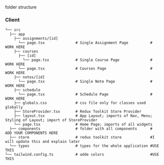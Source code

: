 folder structure

### Client

    └── src                       
      ├── app                       
        ├── assignments/[id]        
          └── page.tsx              # Single Assignment Page          # WORK HERE
        ├── courses        
          ├── [id]   
            └── page.tsx            # Single Course Page              # WORK HERE
          └── page.tsx              # Courses Page                    # WORK HERE
        ├── notes/[id]         
          └── page.tsx              # Single Note Page                # WORK HERE
        ├── schedule         
          └── page.tsx              # Schedule Page                   # WORK HERE
        ├── globals.css             # css file only for classes used globally
        ├── StoreProvider.tsx       # Redux Toolkit Store Provider
        ├── layout.tsx              # App Layout; imports of Nav, Menu; Styling of Layout; import of StoreProvider
        └── page.tsx                # Home Page; imports of all widgets
      ├── components                # folder with all components      # ADD YOUR COMPONENTS HERE
      ├── store                     # redux toolkit store             #I will update this and explain later
      └── types                     # types for the whole application #USE THIS
    └── tailwind.config.ts          # adde colors                     #USE THIS
